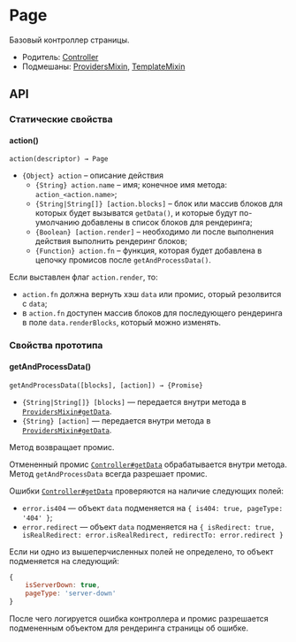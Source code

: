 # Page

Базовый контроллер страницы.

* Родитель: [Controller](Controller.md)
* Подмешаны: [ProvidersMixin](ProvidersMixin.md), [TemplateMixin](TemplateMixin.md)

## API

### Статические свойства

#### action()

`action(descriptor) → Page`

* `{Object} action` – описание действия
  * `{String} action.name` – имя; конечное имя метода: `action_<action.name>`;
  * `{String|String[]} [action.blocks]` –  блок или массив блоков для которых будет вызыватся `getData()`, и которые будут по-умолчанию добавлены в список блоков для рендеринга;
  * `{Boolean} [action.render]` – необходимо ли после выполнения действия выполнить рендеринг блоков;
  * `{Function} action.fn` – функция, которая будет добавлена в цепочку промисов после `getAndProcessData()`.

Если выставлен флаг `action.render`, то:

* `action.fn` должна вернуть хэш `data` или промис, оторый резолвится с `data`;
* в `action.fn` доступен массив блоков для последующего рендеринга в поле `data.renderBlocks`, который можно изменять.

### Свойства прототипа

#### getAndProcessData()

`getAndProcessData([blocks], [action]) → {Promise}`

* `{String|String[]} [blocks]` — передается внутри метода в [`ProvidersMixin#getData`](ProvidersMixin.md#getdata).
* `{String} [action]` — передается внутри метода в [`ProvidersMixin#getData`](ProvidersMixin.md#getdata).

Метод возвращает промис.

Отмененный промис [`Controller#getData`](ProvidersMixin.md#getdata) обрабатывается внутри метода.
Метод `getAndProcessData` всегда разрешает промис.

Ошибки [`Controller#getData`](ProvidersMixin#getdata) проверяются на наличие следующих полей:

* `error.is404` — объект `data` подменяется на `{ is404: true, pageType: '404' }`;
* `error.redirect` — объект `data` подменяется на
`{ isRedirect: true, isRealRedirect: error.isRealRedirect, redirectTo: error.redirect }`

Если ни одно из вышеперчисленных полей не определено, то объект подменяется на следующий:

```javascript
{
    isServerDown: true,
    pageType: 'server-down'
}
```

После чего логируется ошибка контроллера и промис разрешается подмененным объектом для рендеринга страницы об ошибке.
